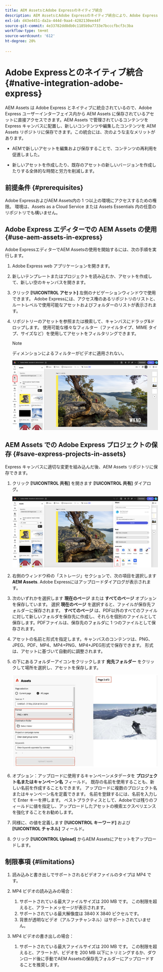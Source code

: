 ```yaml
---
title: AEM AssetsとAdobe Expressのネイティブ統合
description: AEM AssetsとAdobe Expressのネイティブ統合により、Adobe Expressのユーザーインターフェイス内から、AEM Assetsに保存されているアセットに直接アクセスできます。
exl-id: d43e4451-da2a-444d-9aa4-4282130ee44f
source-git-commit: 4e33782dd8db0c1185b9a7733e7bcccfbcf3c3ba
workflow-type: tm+mt
source-wordcount: '612'
ht-degree: 20%

---
```


# Adobe Expressとのネイティブ統合 {#native-integration-adobe-express}

AEM Assets は Adobe Express とネイティブに統合されているので、Adobe Express ユーザーインターフェイス内から AEM Assets に保存されているアセットに直接アクセスできます。AEM Assets で管理されているコンテンツを Express キャンバスに配置し、新しいコンテンツや編集したコンテンツを AEM Assets リポジトリに保存できます。この統合には、次のような主なメリットがあります。

* AEMで新しいアセットを編集および保存することで、コンテンツの再利用を促進しました。

* 新しいアセットを作成したり、既存のアセットの新しいバージョンを作成したりする全体的な時間と労力を削減します。

## 前提条件 {#prerequisites}

Adobe ExpressおよびAEM Assets内の 1 つ以上の環境にアクセスするための権限。 環境は、Assets as a Cloud Service または Assets Essentials 内の任意のリポジトリでも構いません。


## Adobe Express エディターでの AEM Assets の使用 {#use-aem-assets-in-express}

Adobe ExpressエディターでAEM Assetsの使用を開始するには、次の手順を実行します。

1. Adobe Express web アプリケーションを開きます。

2. 新しいテンプレートまたはプロジェクトを読み込むか、アセットを作成して、新しい空のキャンバスを開きます。

3. クリック **[!UICONTROL アセット]** 左側のナビゲーションウィンドウで使用できます。 Adobe Expressには、アクセス権のあるリポジトリのリストと、ルートレベルで使用可能なアセットおよびフォルダーのリストが表示されます。

4. リポジトリーのアセットを参照または検索して、キャンバスにドラッグ&amp;ドロップします。 使用可能な様々なフィルター（ファイルタイプ、MIME タイプ、サイズなど）を使用してアセットをフィルタリングできます。

   >[!NOTE]
   >
   >ディメンションによるフィルターがビデオに適用されない。

   ![Assets アドオンからアセットを含める](assets/adobe-express-native-integration.png)


## AEM Assets での Adobe Express プロジェクトの保存 {#save-express-projects-in-assets}

Express キャンバスに適切な変更を組み込んだ後、AEM Assets リポジトリに保存できます。

1. クリック **[!UICONTROL 共有]** を開きます **[!UICONTROL 共有]** ダイアログ。

   ![AEM でのアセットの保存](assets/adobe-express-share.png)

2. 右側のウィンドウ枠の「ストレージ」セクションで、次の項目を選択します **AEM Assets**. Adobe Expressにはアップロードダイアログが表示されます。
3. 次のいずれかを選択します **現在のページ** または **すべてのページ** オプションを保存しています。 選択 **現在のページ** を選択すると、ファイルが保存先フォルダーに保存されます。 **すべてのページ** は、PDF以外のすべてのファイルに対して新しいフォルダを保存先に作成し、それらを個別のファイルとして保存します。PDFファイルは、保存先のフォルダに 1 つのファイルとして保存されます。
4. アセットの名前と形式を指定します。キャンバスのコンテンツは、PNG、JPEG、PDF、MP4、MP4+PNG、MP4+JPEG形式で保存できます。 形式は、アセットに基づいて自動的に調整されます。
5. の下にあるフォルダーアイコンをクリックします **宛先フォルダー** をクリックして場所を選択し、アセットを保存します。

   ![AEM でのアセットの保存](/help/assets/assets/page-selection-and-destination-folder.svg)

6. オプション：アップロードに使用するキャンペーンメタデータを **プロジェクト名またはキャンペーン名** フィールド。 既存の名前を使用することも、新しい名前を作成することもできます。 アップロードに複数のプロジェクト名またはキャンペーン名を定義できます。 名前を登録するには、名前を入力して Enter キーを押します。
ベストプラクティスとして、Adobeでは残りのフィールドに値を指定し、アップロードしたアセットの検索エクスペリエンスを強化することをお勧めします。

7. 同様に、の値を定義します **[!UICONTROL キーワード]** および **[!UICONTROL チャネル]** フィールド。

8. クリック **[!UICONTROL Upload]** からAEM Assetsにアセットをアップロードします。

## 制限事項 {#limitations}

1. 読み込みと書き出しでサポートされるビデオファイルのタイプは MP4 です。

2. MP4 ビデオの読み込みの場合：

   1. サポートされている最大ファイルサイズは 200 MB です。 この制限を超えると、アラートメッセージが表示されます。
   2. サポートされている最大解像度は 3840 X 3840 ピクセルです。
   3. 背景が透明なビデオ（アルファチャンネル）はサポートされていません。

3. MP4 ビデオの書き出しの場合：

   1. サポートされている最大ファイルサイズは 200 MB です。 この制限を超えると、アラートが、ビデオを 200 MB 以下にトリミングするか、ダウンロード後に手動でAEM Assetsの保存先フォルダーにアップロードすることを推奨します。



